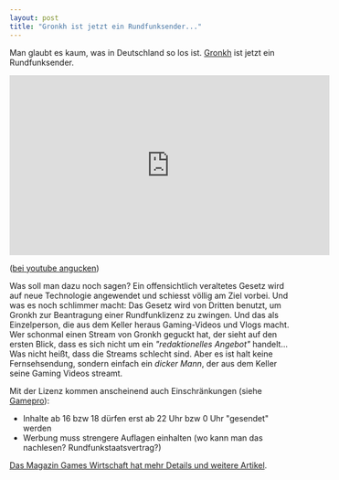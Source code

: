 ```yaml
---
layout: post
title: "Gronkh ist jetzt ein Rundfunksender..."
---
```

Man glaubt es kaum, was in Deutschland so los ist. [Gronkh][1] ist jetzt ein Rundfunksender.

<iframe width="560" height="315" src="https://www.youtube-nocookie.com/embed/JEVtiDeHKdc" frameborder="0" allow="autoplay; encrypted-media" allowfullscreen></iframe>

([bei youtube angucken][0])

Was soll man dazu noch sagen? Ein offensichtlich veraltetes Gesetz wird auf neue Technologie angewendet 
und schiesst völlig am Ziel vorbei. Und was es noch schlimmer macht: Das Gesetz wird von Dritten benutzt,
um Gronkh zur Beantragung einer Rundfunklizenz zu zwingen. Und das als Einzelperson, die aus dem Keller
heraus Gaming-Videos und Vlogs macht. Wer schonmal einen Stream von Gronkh geguckt hat, der sieht auf den 
ersten Blick, dass es sich nicht um ein *"redaktionelles Angebot"* handelt... Was nicht heißt, dass
die Streams schlecht sind. Aber es ist halt keine Fernsehsendung, sondern einfach ein *dicker Mann*, der 
aus dem Keller seine Gaming Videos streamt.

Mit der Lizenz kommen anscheinend auch Einschränkungen (siehe [Gamepro][2]):

* Inhalte ab 16 bzw 18 dürfen erst ab 22 Uhr bzw 0 Uhr "gesendet" werden
* Werbung muss strengere Auflagen einhalten (wo kann man das nachlesen? Rundfunkstaatsvertrag?)

[Das Magazin Games Wirtschaft hat mehr Details und weitere Artikel][3].

[0]: https://www.youtube.com/watch?v=JEVtiDeHKdc
[1]: https://www.youtube.com/channel/UCYJ61XIK64sp6ZFFS8sctxw
[2]: http://www.gamepro.de/artikel/gronkh-lets-player-erhaelt-rundfunklizenz-sende-kriterien-stark-eingeschraenkt,3324677.html
[3]: http://www.gameswirtschaft.de/politik/gronkhtv-gronkh-erik-range-rundfunklizenz-kek-2018/
